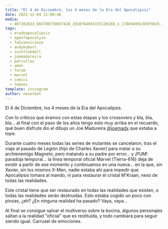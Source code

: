 ```yaml
---
title: "El 4 de Diciembre, los 4 meses de la Era del Apocalipsis"
date: 2023-12-04 11:00:46
media: 
  - 407382023_665708739037428_1910764045155126160_n_17869499138979815.jpg
tags: 
  - eradeapocalipsis
  - ageofapocalyse
  - fabiannicieza
  - andykubert
  - scottlobdell
  - joemadureira
  - patrullax
  - xmen
  - forum
  - marvel
  - comics
  - tebeos
template: instagram
author: neverbot
---
```


El 4 de Diciembre, los 4 meses de la Era del Apocalipsis.

Con lo críticos que éramos con estas etapas y los crossovers y bla, bla, bla... al final con el paso de los años tengo esto muy arriba en el recuerdo, qué buen disfrute dio el dibujo un Joe Madureira [@joemadx](https://instagram.com/joemadx) que estaba a tope.

Durante cuatro meses todas las series de mutantes se cancelaron, tras el viaje al pasado de Legión (hijo de Charles Xavier) para matar a su archienemigo Magneto, pero matando a su padre por error... y ¡PUM! paradoja temporal... la línea temporal oficial Marvel (Tierra-616) deja de existir a partir de ese momento y continuamos en una nueva... en la que, sin Xavier, sin los mismos X-Men, nadie estaba ahí para impedir que Apocalipsis tomara al mando, ni para restaurar el cristal M'Kraan, nexo de todas las realidades. 

Este cristal tiene que ser restaurado en todas las realidades que existen, o todas las realidades serán destruidas. Esto estaba cogido un poco con pinzas, ¿eh? ¿En ninguna realidad ha pasado? Vaya, vaya...

Al final se consigue salvar el multiverso sobre la bocina, algunos personajes saltan a la realidad "oficial" que es restituida, y todo cambiará para seguir siendo igual. Carrusel de emociones.
